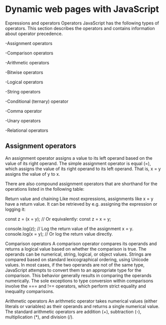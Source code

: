 # Dynamic web pages with JavaScript
Expressions and operators
Operators
JavaScript has the following types of operators. This section describes the operators and contains information about operator precedence.

-Assignment operators

-Comparison operators

-Arithmetic operators

-Bitwise operators

-Logical operators

-String operators

-Conditional (ternary) operator

-Comma operator

-Unary operators

-Relational operators


## Assignment operators
An assignment operator assigns a value to its left operand based on the value of its right operand. The simple assignment operator is equal (=), which assigns the value of its right operand to its left operand. That is, x = y assigns the value of y to x.

There are also compound assignment operators that are shorthand for the operations listed in the following table:

Return value and chaining
Like most expressions, assignments like x = y have a return value. It can be retrieved by e.g. assigning the expression or logging it:

const z = (x = y); // Or equivalently: const z = x = y;

console.log(z); // Log the return value of the assignment x = y.
console.log(x = y); // Or log the return value directly.

Comparison operators
A comparison operator compares its operands and returns a logical value based on whether the comparison is true. The operands can be numerical, string, logical, or object values. Strings are compared based on standard lexicographical ordering, using Unicode values. In most cases, if the two operands are not of the same type, JavaScript attempts to convert them to an appropriate type for the comparison. This behavior generally results in comparing the operands numerically. The sole exceptions to type conversion within comparisons involve the === and !== operators, which perform strict equality and inequality comparisons. 

Arithmetic operators
An arithmetic operator takes numerical values (either literals or variables) as their operands and returns a single numerical value. The standard arithmetic operators are addition (+), subtraction (-), multiplication (*), and division (/). 